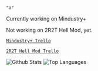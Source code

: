 `"a"`

Currently working on Mindustry+

Not working on 2R2T Hell Mod, yet.

[`Mindustry+ Trello`](https://trello.com/b/WiGr9XD0/mindustry-plus)

[`2R2T Hell Mod Trello`](https://trello.com/b/3AMthikig/2r2t-hell-mod)


![Github Stats](https://github-readme-stats.vercel.app/api?username=SMOLKEYS&count_private=true&show_icons=true&include_all_commits=true&hide_border=false&count_private=true&theme=dark)
![Top Languages](https://github-readme-stats.vercel.app/api/top-langs/?username=SMOLKEYS&show_icons=true&include_all_commits=true&hide_border=false&count_private=true&theme=dark&langs_count=10)
